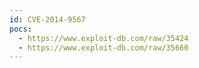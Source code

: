 ```yaml
---
id: CVE-2014-9567
pocs:
  - https://www.exploit-db.com/raw/35424
  - https://www.exploit-db.com/raw/35660
---
```

